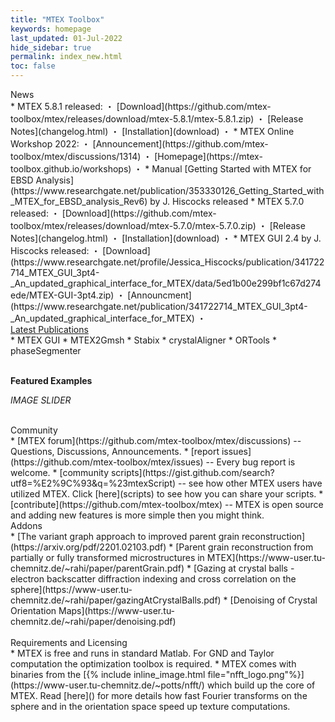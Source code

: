 ```yaml
---
title: "MTEX Toolbox"
keywords: homepage
last_updated: 01-Jul-2022
hide_sidebar: true
permalink: index_new.html
toc: false
---
```


<div id="grid" class="row">
  <div class="col-xs-6">
    <div class="panel panel-default">
      <div class="panel-heading">News</div>
      <div class="panel-body">
        <div markdown="1">
* MTEX 5.8.1 released: ・ [Download](https://github.com/mtex-toolbox/mtex/releases/download/mtex-5.8.1/mtex-5.8.1.zip) ・ [Release Notes](changelog.html) ・ [Installation](download) ・
* MTEX Online Workshop 2022: ・ [Announcement](https://github.com/mtex-toolbox/mtex/discussions/1314) ・ [Homepage](https://mtex-toolbox.github.io/workshops) ・
* Manual [Getting Started with MTEX for EBSD Analysis](https://www.researchgate.net/publication/353330126_Getting_Started_with_MTEX_for_EBSD_analysis_Rev6) by J. Hiscocks released
* MTEX 5.7.0 released: ・ [Download](https://github.com/mtex-toolbox/mtex/releases/download/mtex-5.7.0/mtex-5.7.0.zip) ・ [Release Notes](changelog.html) ・ [Installation](download) ・
* MTEX GUI 2.4 by J. Hiscocks released: ・ [Download](https://www.researchgate.net/profile/Jessica_Hiscocks/publication/341722714_MTEX_GUI_3pt4-_An_updated_graphical_interface_for_MTEX/data/5ed1b00e299bf1c67d274ede/MTEX-GUI-3pt4.zip) ・ [Announcment](https://www.researchgate.net/publication/341722714_MTEX_GUI_3pt4-_An_updated_graphical_interface_for_MTEX) ・
        </div>
      </div>
    </div>
  </div>
  <div class="col-xs-6">
    <div class="panel panel-default">
      <div class="panel-heading"><a href="/addons">Latest Publications</a></div>
      <div class="panel-body">
* MTEX GUI
* MTEX2Gmsh
* Stabix
* crystalAligner
* ORTools
* phaseSegmenter
      </div>
    </div>
  </div>
</div><!-- /#grid -->

<br>

**Featured Examples**

*IMAGE SLIDER*

<br>

<div id="grid" class="row">
  <div class="col-xs-6">
    <div class="panel panel-default">
      <div class="panel-heading">Community</div>
      <div class="panel-body">
        <div markdown="1">
 * [MTEX forum](https://github.com/mtex-toolbox/mtex/discussions)
  -- Questions, Discussions, Announcements.
 * [report issues](https://github.com/mtex-toolbox/mtex/issues) -- Every bug
   report is welcome.
 * [community scripts](https://gist.github.com/search?utf8=%E2%9C%93&q=%23mtexScript)
   -- see how other MTEX users have utilized MTEX. Click [here](scripts) to see how
   you can share your scripts.
 * [contribute](https://github.com/mtex-toolbox/mtex) -- MTEX is open
   source and adding new features is more simple then you might think.
        </div>
      </div>
    </div>
  </div>
  <div class="col-xs-6">
    <div class="panel panel-default">
      <div class="panel-heading">Addons</div>
      <div class="panel-body">
* [The variant graph approach to improved parent grain reconstruction](https://arxiv.org/pdf/2201.02103.pdf)
* [Parent grain reconstruction from partially or fully transformed microstructures in MTEX](https://www-user.tu-chemnitz.de/~rahi/paper/parentGrain.pdf)
* [Gazing at crystal balls - electron backscatter diffraction indexing and cross correlation on the sphere](https://www-user.tu-chemnitz.de/~rahi/paper/gazingAtCrystalBalls.pdf)
* [Denoising of Crystal Orientation Maps](https://www-user.tu-chemnitz.de/~rahi/paper/denoising.pdf)
      </div>
    </div>
  </div>
</div><!-- /#grid -->

<br>

<div id="grid" class="row">
  <div class="col-xs-6">
    <div class="panel panel-default">
      <div class="panel-heading">Requirements and Licensing</div>
      <div class="panel-body">
        <div markdown="1">
* MTEX is free and runs in standard Matlab. For GND and Taylor computation the optimization toolbox is required.
* MTEX comes with binaries from the [{% include inline_image.html file="nfft_logo.png"%}](https://www-user.tu-chemnitz.de/~potts/nfft/) which build up the core of MTEX. Read [here]() for more details how fast Fourier transforms on the sphere and in the orientation space speed up texture computations.
        </div>
      </div>
    </div>
  </div>
</div><!-- /#grid -->

